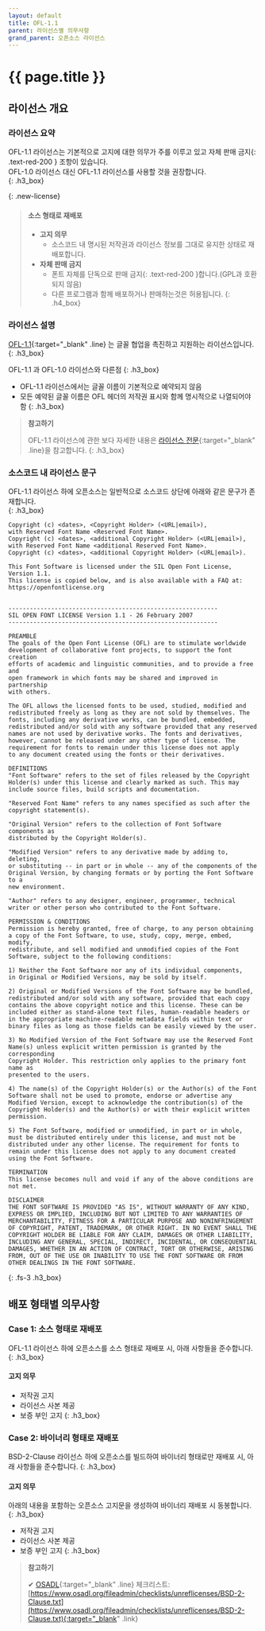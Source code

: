 ```yaml
---
layout: default
title: OFL-1.1
parent: 라이선스별 의무사항
grand_parent: 오픈소스 라이선스
---
```

# {{ page.title }}

## 라이선스 개요

### 라이선스 요약

OFL-1.1 라이선스는 기본적으로 고지에 대한 의무가 주를 이루고 있고 <span>자체 판매 금지</span>{: .text-red-200 } 조항이 있습니다.<br>
OFL-1.0 라이선스 대신 OFL-1.1 라이선스를 사용할 것을 권장합니다.<br>
{: .h3_box}

{: .new-license}
> #### 소스 형태로 재배포
> - **고지 의무**
>   - 소스코드 내 명시된 저작권과 라이선스 정보를 그대로 유지한 상태로 재배포합니다.<br>
> - **자체 판매 금지**
>   - <span>폰트 자체를 단독으로 판매 금지</span>{: .text-red-200 }합니다.(GPL과 호환되지 않음)<br>
>   - 다른 프로그램과 함께 배포하거나 판매하는것은 허용됩니다.
>{: .h4_box}



### 라이선스 설명
[OFL-1.1](https://opensource.org/licenses/OFL-1.1){:target="_blank" .line} 는 글꼴 협업을 촉진하고 지원하는 라이선스입니다.<br>
{: .h3_box}

OFL-1.1 과 OFL-1.0 라이선스와 다른점
{: .h3_box}
- OFL-1.1 라이선스에서는 글꼴 이름이 기본적으로 예약되지 않음
- 모든 예약된 글꼴 이름은 OFL 헤더의 저작권 표시와 함께 명시적으로 나열되어야 함
{: .h3_box}

>  **참고하기**
>
>  OFL-1.1 라이선스에 관한 보다 자세한 내용은 [라이선스 전문](https://opensource.org/licenses/OFL-1.1){:target="_blank" .line}을 참고합니다.
{: .h3_box}

### 소스코드 내 라이선스 문구
OFL-1.1 라이선스 하에 오픈소스는 일반적으로 소스코드 상단에 아래와 같은 문구가 존재합니다.  
{: .h3_box}

```
Copyright (c) <dates>, <Copyright Holder> (<URL|email>),
with Reserved Font Name <Reserved Font Name>.
Copyright (c) <dates>, <additional Copyright Holder> (<URL|email>),
with Reserved Font Name <additional Reserved Font Name>.
Copyright (c) <dates>, <additional Copyright Holder> (<URL|email>).

This Font Software is licensed under the SIL Open Font License, Version 1.1.
This license is copied below, and is also available with a FAQ at:
https://openfontlicense.org


-----------------------------------------------------------
SIL OPEN FONT LICENSE Version 1.1 - 26 February 2007
-----------------------------------------------------------

PREAMBLE
The goals of the Open Font License (OFL) are to stimulate worldwide
development of collaborative font projects, to support the font creation
efforts of academic and linguistic communities, and to provide a free and
open framework in which fonts may be shared and improved in partnership
with others.

The OFL allows the licensed fonts to be used, studied, modified and
redistributed freely as long as they are not sold by themselves. The
fonts, including any derivative works, can be bundled, embedded,
redistributed and/or sold with any software provided that any reserved
names are not used by derivative works. The fonts and derivatives,
however, cannot be released under any other type of license. The
requirement for fonts to remain under this license does not apply
to any document created using the fonts or their derivatives.

DEFINITIONS
"Font Software" refers to the set of files released by the Copyright
Holder(s) under this license and clearly marked as such. This may
include source files, build scripts and documentation.

"Reserved Font Name" refers to any names specified as such after the
copyright statement(s).

"Original Version" refers to the collection of Font Software components as
distributed by the Copyright Holder(s).

"Modified Version" refers to any derivative made by adding to, deleting,
or substituting -- in part or in whole -- any of the components of the
Original Version, by changing formats or by porting the Font Software to a
new environment.

"Author" refers to any designer, engineer, programmer, technical
writer or other person who contributed to the Font Software.

PERMISSION & CONDITIONS
Permission is hereby granted, free of charge, to any person obtaining
a copy of the Font Software, to use, study, copy, merge, embed, modify,
redistribute, and sell modified and unmodified copies of the Font
Software, subject to the following conditions:

1) Neither the Font Software nor any of its individual components,
in Original or Modified Versions, may be sold by itself.

2) Original or Modified Versions of the Font Software may be bundled,
redistributed and/or sold with any software, provided that each copy
contains the above copyright notice and this license. These can be
included either as stand-alone text files, human-readable headers or
in the appropriate machine-readable metadata fields within text or
binary files as long as those fields can be easily viewed by the user.

3) No Modified Version of the Font Software may use the Reserved Font
Name(s) unless explicit written permission is granted by the corresponding
Copyright Holder. This restriction only applies to the primary font name as
presented to the users.

4) The name(s) of the Copyright Holder(s) or the Author(s) of the Font
Software shall not be used to promote, endorse or advertise any
Modified Version, except to acknowledge the contribution(s) of the
Copyright Holder(s) and the Author(s) or with their explicit written
permission.

5) The Font Software, modified or unmodified, in part or in whole,
must be distributed entirely under this license, and must not be
distributed under any other license. The requirement for fonts to
remain under this license does not apply to any document created
using the Font Software.

TERMINATION
This license becomes null and void if any of the above conditions are
not met.

DISCLAIMER
THE FONT SOFTWARE IS PROVIDED "AS IS", WITHOUT WARRANTY OF ANY KIND,
EXPRESS OR IMPLIED, INCLUDING BUT NOT LIMITED TO ANY WARRANTIES OF
MERCHANTABILITY, FITNESS FOR A PARTICULAR PURPOSE AND NONINFRINGEMENT
OF COPYRIGHT, PATENT, TRADEMARK, OR OTHER RIGHT. IN NO EVENT SHALL THE
COPYRIGHT HOLDER BE LIABLE FOR ANY CLAIM, DAMAGES OR OTHER LIABILITY,
INCLUDING ANY GENERAL, SPECIAL, INDIRECT, INCIDENTAL, OR CONSEQUENTIAL
DAMAGES, WHETHER IN AN ACTION OF CONTRACT, TORT OR OTHERWISE, ARISING
FROM, OUT OF THE USE OR INABILITY TO USE THE FONT SOFTWARE OR FROM
OTHER DEALINGS IN THE FONT SOFTWARE.
```
{: .fs-3 .h3_box}

## 배포 형태별 의무사항
### Case 1: 소스 형태로 재배포
OFL-1.1 라이선스 하에 오픈소스를 소스 형태로 재배포 시, 아래 사항들을 준수합니다.  
{: .h3_box}
#### 고지 의무
- 저작권 고지
- 라이선스 사본 제공
- 보증 부인 고지
{: .h3_box}

### Case 2: 바이너리 형태로 재배포

BSD-2-Clause 라이선스 하에 오픈소스를 빌드하여 바이너리 형태로만 재배포 시, 아래 사항들을 준수합니다.
{: .h3_box}

#### 고지 의무
아래의 내용을 포함하는 오픈소스 고지문을 생성하여 바이너리 재배포 시 동봉합니다.
{: .h3_box}

- 저작권 고지
- 라이선스 사본 제공
- 보증 부인 고지
{: .h3_box}

>  **참고하기**
>
> ✔︎ [OSADL](https://www.osadl.org/){:target="_blank" .line} 체크리스트: [https://www.osadl.org/fileadmin/checklists/unreflicenses/BSD-2-Clause.txt](https://www.osadl.org/fileadmin/checklists/unreflicenses/BSD-2-Clause.txt){:target="_blank" .link}
